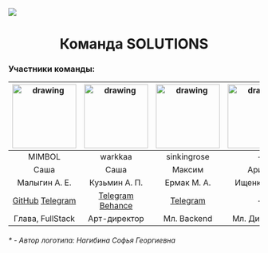![](https://i.imgur.com/hcnWFZj.png)
<div align="center" id="abb">
  <h1>Команда SOLUTIONS</h1>
</div>

### Участники команды:

| <img src="https://avatars.githubusercontent.com/u/59563952?v=4" alt="drawing" height="128"/> | <img src="https://i.imgur.com/JhTuD2S.png" alt="drawing" height="128"/>   | <img src="https://i.imgur.com/8aDRoZH.png" alt="drawing" height="128"/> | <img src="https://i.imgur.com/8aDRoZH.png" alt="drawing" height="128"/> | <img src="https://i.imgur.com/8aDRoZH.png" alt="drawing" height="128"/> |
| :------------: | :---------------: | :---------------: | :---------------: | :---------------: |
|  MIMBOL | warkkaa | sinkingrose | - | - |
|  Саша | Саша | Максим | Арина | Соня |
|  Малыгин А. Е. | Кузьмин А. П. | Ермак М. А. | Ищенко А. Е. | Нагибина С. Г. |
|  [GitHub](https://github.com/mimbol22) [Telegram](https://t.me/mimbol)  | [Telegram](https://t.me/warkka) [Behance](https://www.behance.net/3Dwarka) | [Telegram](https://t.me/sinkingrose) | - | - |
|  Глава,  FullStack | Арт-директор | Мл. Backend | Мл. Дизайнер | Мл. Дизайнер |

###### * - Автор логотипа: Нагибина Софья Георгиевна
